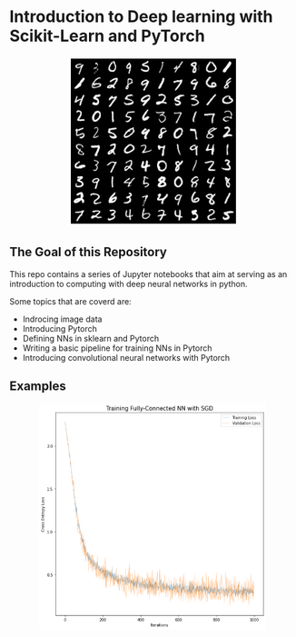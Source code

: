 # Introduction to Deep learning with Scikit-Learn and PyTorch

<p align="center">
  <img src="digits.png" width="300" />
</p>

## The Goal of this Repository
This repo contains a series of Jupyter notebooks that aim at serving as an introduction to computing with deep neural networks in python.

Some topics that are coverd are:

+ Indrocing image data
+ Introducing Pytorch
+ Defining NNs in sklearn and Pytorch
+ Writing a basic pipeline for training NNs in Pytorch
+ Introducing convolutional neural networks with Pytorch


## Examples

<p align="center">
  <img src="train_val_loss_NN_MNIST.png" width="400" />
</p>

